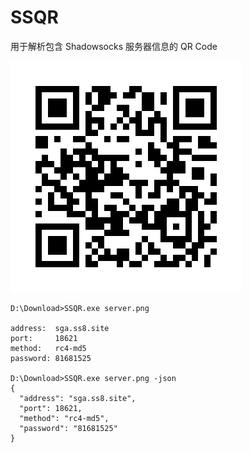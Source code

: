 # SSQR

用于解析包含 Shadowsocks 服务器信息的 QR Code

![](./assets/server.png)

```
D:\Download>SSQR.exe server.png

address:  sga.ss8.site
port:     18621
method:   rc4-md5
password: 81681525

D:\Download>SSQR.exe server.png -json
{
  "address": "sga.ss8.site",
  "port": 18621,
  "method": "rc4-md5",
  "password": "81681525"
}
```
